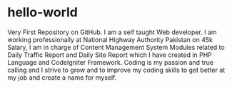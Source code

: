# hello-world
Very First Repository on GitHub.
I am a self taught Web developer. I am working professionally at National Highway Authority Pakistan on 45k Salary, I am in charge of Content Management System Modules related to Daily Traffic Report and Daily Site Report which I have created in PHP Language and CodeIgniter Framework. Coding is my passion and true calling and I strive to grow and to improve my coding skills to get better at my job and create a name for myself.
